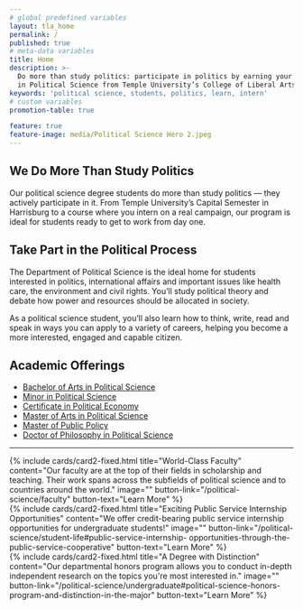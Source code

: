 ```yaml
---
# global predefined variables
layout: tla_home
permalink: /
published: true
# meta-data variables
title: Home
description: >-
  Do more than study politics: participate in politics by earning your degree
  in Political Science from Temple University’s College of Liberal Arts.
keywords: 'political science, students, politics, learn, intern'
# custom variables
promotion-table: true

feature: true
feature-image: media/Political Science Hero 2.jpeg
---
```

## We Do More Than Study Politics
Our political science degree students do more than study politics — they actively participate in it. From Temple University’s Capital Semester in Harrisburg to a course where you intern on a real campaign, our program is ideal for students ready to get to work from day one.

## Take Part in the Political Process
The Department of Political Science is the ideal home for students interested in politics, international affairs and important issues like health care, the environment and civil rights. You’ll study political theory and debate how power and resources should be allocated in society.

As a political science student, you’ll also learn how to think, write, read and speak in ways you can apply to a variety of careers, helping you become a more interested, engaged and capable citizen.

## Academic Offerings
- [Bachelor of Arts in Political Science](https://www.temple.edu/academics/degree-programs/political-science-major-la-pols-ba)
- [Minor in Political Science](https://www.temple.edu/academics/degree-programs/political-science-major-la-pols-ba)
- [Certificate in Political Economy](https://www.temple.edu/academics/degree-programs/political-economy-certificate-undergraduate-la-pole-cert)
- [Master of Arts in Political Science](https://www.temple.edu/academics/degree-programs/political-science-ma-la-pols-ma)
- [Master of Public Policy](https://www.cla.temple.edu/public-policy/graduate/)
- [Doctor of Philosophy in Political Science](https://www.temple.edu/academics/degree-programs/political-science-phd-la-pols-phd)

___

<div class="row row-wide">
  <div class="col m12 l4">{% include cards/card2-fixed.html
    title="World-Class Faculty"
    content="Our faculty are at the top of their fields in scholarship and teaching. Their work spans across the subfields of political science and to countries around the world."
    image=""
    button-link="/political-science/faculty"
    button-text="Learn More" %}
  </div>
  <div class="row row-wide">
    <div class="col m12 l4">{% include cards/card2-fixed.html
      title="Exciting Public Service Internship Opportunities"
      content="We offer credit-bearing public service internship opportunities for undergraduate students!"
      image=""
      button-link="/political-science/student-life#public-service-internship- opportunities-through-the-public-service-cooperative"
      button-text="Learn More" %}
    </div>
    <div class="row row-wide">
      <div class="col m12 l4">{% include cards/card2-fixed.html
        title="A Degree with Distinction"
        content="Our departmental honors program allows you to conduct in-depth independent research on the topics you're most interested in."
        image=""
        button-link="/political-science/undergraduate#political-science-honors-program-and-distinction-in-the-major"
        button-text="Learn More" %}
      </div>
</div>
